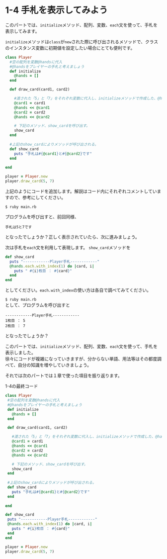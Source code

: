 # 1-4 手札を表示してみよう

このパートでは、`initialize`メソッド、配列、変数、`each`文を使って、手札を表示してみます。

`initialize`メソッドは`class`が`new`された際に呼び出されるメソッドで、クラスのインスタンス変数に初期値を設定したい場合にとても便利です。

~~~ruby
class Player
  #空の配列を変数@handsに代入
  #@handsをプレイヤーの手札と考えましょう
  def initialize
    @hands = []
  end

  def draw_card(card1, card2)

    #渡された「5」と「7」をそれぞれ変数に代入し、initializeメソッドで作成した、@handsに入れていきます。
    @card1 = card1
    @hands << @card1
    @card2 = card2
    @hands << @card2

    # 下記のメソッド、show_cardを呼び出す。
    show_card
  end
  
  #上記のshow_cardによりメソッドが呼び出される。
  def show_card
    puts "手札は#{@card1}と#{@card2}です"
  end
  
end

player = Player.new
player.draw_card(5, 7)
~~~

上記のようにコードを追加します。解説はコード内にそれぞれコメントしていますので、参考にしてください。

`$ ruby main.rb`

プログラムを呼び出すと、前回同様、

~~~sample
手札は5と7です
~~~

となったでしょうか？正しく表示されていたら、次に進みましょう。

次は手札を`each`文を利用して表現します。
`show_card`メソッドを

~~~ruby
def show_card
  puts "------------Player手札------------"
  @hands.each.with_index(1) do |card, i|
    puts " #{i}枚目 ： #{card}"
  end
end
~~~

としてください。`each.with_index`の使い方は各自で調べてみてください。

`$ ruby main.rb`  
として、プログラムを呼び出すと

~~~sample
------------Player手札------------  
1枚目 ： 5
2枚目 ： 7
~~~

 となったでしょうか？  

 このパートでは、`initialize`メソッド、配列、変数、`each`文を使って、手札を表示しました。  
 徐々にコードが複雑になっていきますが、分からない単語、用法等はその都度調べて、自分の知識を増やしていきましょう。  

 それでは次のパートでは１章で使った項目を振り返ります。

 1-4の最終コード

 ~~~ruby
 class Player
  #空の配列を変数@handsに代入
  #@handsをプレイヤーの手札と考えましょう
  def initialize
    @hands = []
  end

  def draw_card(card1, card2)

    #渡された「5」と「7」をそれぞれ変数に代入し、initializeメソッドで作成した、@handsに入れていきます。
    @card1 = card1
    @hands << @card1
    @card2 = card2
    @hands << @card2

    # 下記のメソッド、show_cardを呼び出す。
    show_card
  end
  
  #上記のshow_cardによりメソッドが呼び出される。
  def show_card
    puts "手札は#{@card1}と#{@card2}です"
  end
  
end

def show_card
  puts "------------Player手札------------"
  @hands.each.with_index(1) do |card, i|
    puts " #{i}枚目 ： #{card}"
  end
end

player = Player.new
player.draw_card(5, 7)
~~~
